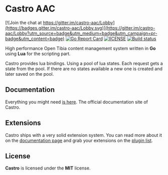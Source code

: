 # Castro AAC

[![Join the chat at https://gitter.im/castro-aac/Lobby](https://badges.gitter.im/castro-aac/Lobby.svg)](https://gitter.im/castro-aac/Lobby?utm_source=badge&utm_medium=badge&utm_campaign=pr-badge&utm_content=badge)
[![Go Report Card](https://goreportcard.com/badge/github.com/Raggaer/castro)](https://goreportcard.com/report/github.com/Raggaer/castro)
[![lICENSE](https://img.shields.io/packagist/l/doctrine/orm.svg)](https://github.com/Raggaer/castro/blob/master/LICENSE)
[![Build status](https://ci.appveyor.com/api/projects/status/yhrx9l6jrbvxhw5p?svg=true)](https://ci.appveyor.com/project/Raggaer/castro)

High performance Open Tibia content management system written in **Go** using **Lua** for the scripting part.

Castro provides lua bindings. Using a pool of lua states. Each request gets a state from the pool. If there are no states available a new one is created and later saved on the pool.

## Documentation

Everything you might need [is here](https://docs.castroaac.org/). The official documentation site of Castro.

## Extensions

Castro ships with a very solid extension system. You can read more about it on the [documentation page](https://castroaac.org/docs/extensions) and grab your extensions on the [plugin list](https://plugins.castroaac.org).

## License

**Castro** is licensed under the **MIT** license.
